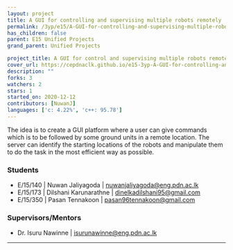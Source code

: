```yaml
---
layout: project
title: A GUI for controlling and supervising multiple robots remotely
permalink: /3yp/e15/A-GUI-for-controlling-and-supervising-multiple-robots-remotely
has_children: false
parent: E15 Unified Projects
grand_parent: Unified Projects

project_title: A GUI for control and supervising multiple robots remotely
cover_url: https://cepdnaclk.github.io/e15-3yp-A-GUI-for-controlling-and-supervising-multiple-robots-remotely/data/img_cover.jpg
description: ""
forks: 3
watchers: 2
stars: 1
started_on: 2020-12-12
contributors: [NuwanJ]
languages: ['c: 4.22%', 'c++: 95.78']
---
```


The idea is to create a GUI platform where a user can give commands which is to be followed by some ground units in a remote location. The server can identify the starting locations of the robots and manipulate them to do the task in the most efficient way as possible.

<div class="container pt-3">
    <h3>Students</h3>
    <ul>
        <li>E/15/140 | Nuwan Jaliyagoda |
            <a href="mailto:nuwanjaliyagoda@eng.pdn.ac.lk">nuwanjaliyagoda@eng.pdn.ac.lk</a>
        </li>
        <li>E/15/173 | Dilshani Karunarathne |
            <a href="mailto:dinelkadilshani95@gmail.com">dinelkadilshani95@gmail.com</a>
        </li>
        <li>E/15/350 | Pasan Tennakoon |
            <a href="mailto:pasan96tennakoon@gmail.com">pasan96tennakoon@gmail.com</a>
        </li>
    </ul>
</div>

<div class="container py-3">
    <h3>Supervisors/Mentors</h3>
    <ul>
        <li>Dr. Isuru Nawinne |
            <a href="mailto:isurunawinne@eng.pdn.ac.lk ">isurunawinne@eng.pdn.ac.lk </a>
        </li>
    </ul>
</div>
<hr>
